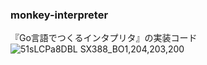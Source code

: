 ### monkey-interpreter
『Go言語でつくるインタプリタ』の実装コード
![51sLCPa8DBL _SX388_BO1,204,203,200_](https://user-images.githubusercontent.com/43651940/96365304-9cd7c200-117a-11eb-9a00-701da2df50ae.jpg)

